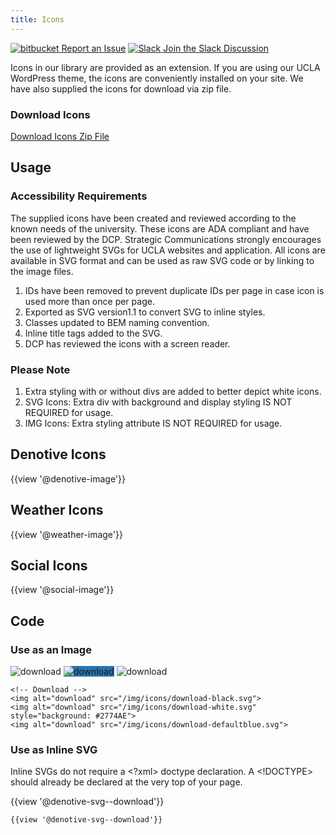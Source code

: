 ```yaml
---
title: Icons
---
```

<a class="create-button small" href="https://bitbucket.org/uclaucomm/ucla-bruin-components/issues?status=new&status=open">![bitbucket](https://s3.us-west-1.amazonaws.com/webcomponents.ucla.edu/build/%!CurrentVersion%!/docs/img/bitbucket-icon-white.png) Report an Issue</a>
<a class="create-button small" href="https://ucla.slack.com/archives/C01TW0HVB0Q">![Slack](https://s3.us-west-1.amazonaws.com/webcomponents.ucla.edu/build/%!CurrentVersion%!/docs/img/slack-icon-white.png) Join the Slack Discussion</a>

Icons in our library are provided as an extension. If you are using our UCLA WordPress theme, the icons are conveniently installed on your site. We have also supplied the icons for download via zip file.

### **Download Icons**
<a class="create-button" href="/UCLA-WEB-ICONS.zip">Download Icons Zip File</a>

## Usage

### **Accessibility Requirements**
The supplied icons have been created and reviewed according to the known needs of the university. These icons are ADA compliant and have been reviewed by the DCP. Strategic Communications strongly encourages the use of lightweight SVGs for UCLA websites and application. All icons are available in SVG format and can be used as raw SVG code or by linking to the image files.

1. IDs have been removed to prevent duplicate IDs per page in case icon is used more than once per page.
2. Exported as SVG version1.1 to convert SVG to inline styles.
4. Classes updated to BEM naming convention.
5. Inline title tags added to the SVG.
6. DCP has reviewed the icons with a screen reader.


### **Please Note**
1. Extra styling with or without divs are added to better depict white icons.
1. SVG Icons: Extra div with background and display styling IS NOT REQUIRED for usage.
1. IMG Icons: Extra styling attribute IS NOT REQUIRED for usage.

## Denotive Icons
{{view '@denotive-image'}}

## Weather Icons
{{view '@weather-image'}}

## Social Icons
{{view '@social-image'}}

## Code

### **Use as an Image**

<img alt="download" src="/img/icons/denotive/download--black.svg">
<img alt="download" src="/img/icons/denotive/download--white.svg" style="background: #2774AE">
<img alt="download" src="/img/icons/denotive/download--blue.svg">

```
<!-- Download -->
<img alt="download" src="/img/icons/download-black.svg">
<img alt="download" src="/img/icons/download-white.svg" style="background: #2774AE">
<img alt="download" src="/img/icons/download-defaultblue.svg">
```

### **Use as Inline SVG**

Inline SVGs do not require a <?xml> doctype declaration. A <!DOCTYPE> should already be declared at the very top of your page.

{{view '@denotive-svg--download'}}
```
{{view '@denotive-svg--download'}}
```
